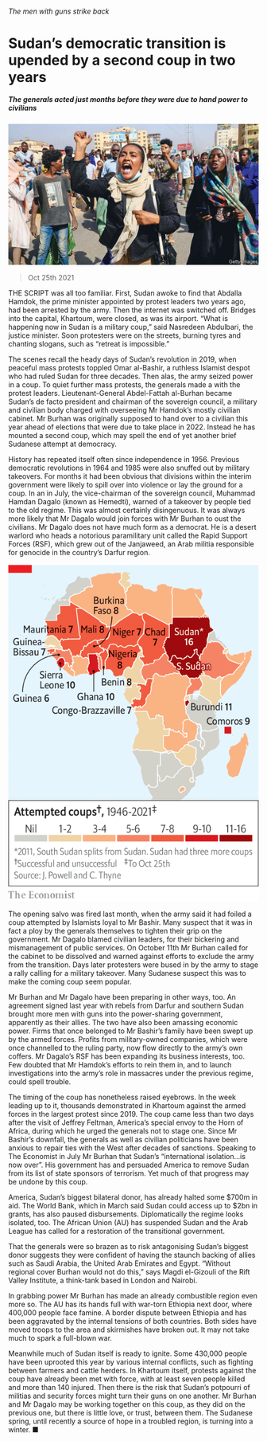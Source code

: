 ###### The men with guns strike back

# Sudan’s democratic transition is upended by a second coup in two years 

##### The generals acted just months before they were due to hand power to civilians 

![image](images/20211030_map002.jpg) 

> Oct 25th 2021 

THE SCRIPT was all too familiar. First, Sudan awoke to find that Abdalla Hamdok, the prime minister appointed by protest leaders two years ago, had been arrested by the army. Then the internet was switched off. Bridges into the capital, Khartoum, were closed, as was its airport. “What is happening now in Sudan is a military coup,” said Nasredeen Abdulbari, the justice minister. Soon protesters were on the streets, burning tyres and chanting slogans, such as “retreat is impossible.”

The scenes recall the heady days of Sudan’s revolution in 2019, when peaceful mass protests toppled Omar al-Bashir, a ruthless Islamist despot who had ruled Sudan for three decades. Then alas, the army seized power in a coup. To quiet further mass protests, the generals made a  with the protest leaders. Lieutenant-General Abdel-Fattah al-Burhan became Sudan’s de facto president and chairman of the sovereign council, a military and civilian body charged with overseeing Mr Hamdok’s mostly civilian cabinet. Mr Burhan was originally supposed to hand over to a civilian this year ahead of elections that were due to take place in 2022. Instead he has mounted a second coup, which may spell the end of yet another brief Sudanese attempt at democracy.


History has repeated itself often since independence in 1956. Previous democratic revolutions in 1964 and 1985 were also snuffed out by military takeovers. For months it had been obvious that divisions within the interim government were likely to spill over into violence or lay the ground for a coup. In an  in July, the vice-chairman of the sovereign council, Muhammad Hamdan Dagalo (known as Hemedti), warned of a takeover by people tied to the old regime. This was almost certainly disingenuous. It was always more likely that Mr Dagalo would join forces with Mr Burhan to oust the civilians. Mr Dagalo does not have much form as a democrat. He is a desert warlord who heads a notorious paramilitary unit called the Rapid Support Forces (RSF), which grew out of the Janjaweed, an Arab militia responsible for genocide in the country’s Darfur region.

![image](images/20211030_MAM941_0.png) 


The opening salvo was fired last month, when the army said it had foiled a coup attempted by Islamists loyal to Mr Bashir. Many suspect that it was in fact a ploy by the generals themselves to tighten their grip on the government. Mr Dagalo blamed civilian leaders, for their bickering and mismanagement of public services. On October 11th Mr Burhan called for the cabinet to be dissolved and warned against efforts to exclude the army from the transition. Days later protesters were bused in by the army to stage a rally calling for a military takeover. Many Sudanese suspect this was to make the coming coup seem popular.

Mr Burhan and Mr Dagalo have been preparing in other ways, too. An agreement signed last year with rebels from Darfur and southern Sudan brought more men with guns into the power-sharing government, apparently as their allies. The two have also been amassing economic power. Firms that once belonged to Mr Bashir’s family have been swept up by the armed forces. Profits from military-owned companies, which were once channelled to the ruling party, now flow directly to the army’s own coffers. Mr Dagalo’s RSF has been expanding its business interests, too. Few doubted that Mr Hamdok’s efforts to rein them in, and to launch investigations into the army’s role in massacres under the previous regime, could spell trouble.

The timing of the coup has nonetheless raised eyebrows. In the week leading up to it, thousands demonstrated in Khartoum against the armed forces in the largest protest since 2019. The coup came less than two days after the visit of Jeffrey Feltman, America’s special envoy to the Horn of Africa, during which he urged the generals not to stage one. Since Mr Bashir’s downfall, the generals as well as civilian politicians have been anxious to repair ties with the West after decades of sanctions. Speaking to The Economist in July Mr Burhan  that Sudan’s “international isolation…is now over”. His government has  and persuaded America to remove Sudan from its list of state sponsors of terrorism. Yet much of that progress may be undone by this coup.

America, Sudan’s biggest bilateral donor, has already halted some $700m in aid. The World Bank, which in March said Sudan could access up to $2bn in grants, has also paused disbursements. Diplomatically the regime looks isolated, too. The African Union (AU) has suspended Sudan and the Arab League has called for a restoration of the transitional government.

That the generals were so brazen as to risk antagonising Sudan’s biggest donor suggests they were confident of having the staunch backing of allies such as Saudi Arabia, the United Arab Emirates and Egypt. “Without regional cover Burhan would not do this,” says Magdi el-Gizouli of the Rift Valley Institute, a think-tank based in London and Nairobi.

In grabbing power Mr Burhan has made an already combustible region even more so. The AU has its hands full with war-torn Ethiopia next door, where 400,000 people face famine. A border dispute between Ethiopia and  has been aggravated by the internal tensions of both countries. Both sides have moved troops to the area and skirmishes have broken out. It may not take much to spark a full-blown war.

Meanwhile much of Sudan itself is ready to ignite. Some 430,000 people have been uprooted this year by various internal conflicts, such as fighting between farmers and cattle herders. In Khartoum itself, protests against the coup have already been met with force, with at least seven people killed and more than 140 injured. Then there is the risk that Sudan’s potpourri of militias and security forces might turn their guns on one another. Mr Burhan and Mr Dagalo may be working together on this coup, as they did on the previous one, but there is little love, or trust, between them. The Sudanese spring, until recently a source of hope in a troubled region, is turning into a winter. ■

